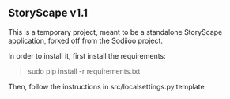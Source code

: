 StoryScape v1.1
---------------

This is a temporary project, meant to be a standalone StoryScape application, forked off from the Sodiioo project.

In order to install it, first install the requirements:

> sudo pip install -r requirements.txt

Then, follow the instructions in src/localsettings.py.template
